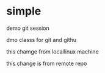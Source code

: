 # simple
demo git session


dmo classs for git and githu




this chamge from locallinux machine

this change is from remote repo
